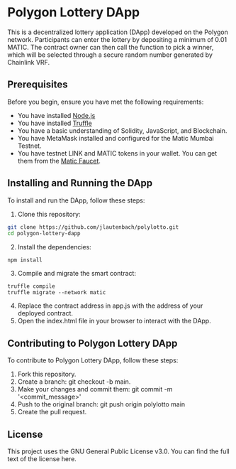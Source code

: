 # Polygon Lottery DApp

This is a decentralized lottery application (DApp) developed on the Polygon network. Participants can enter the lottery by depositing a minimum of 0.01 MATIC. The contract owner can then call the function to pick a winner, which will be selected through a secure random number generated by Chainlink VRF.

## Prerequisites

Before you begin, ensure you have met the following requirements:

* You have installed [Node.js](https://nodejs.org/en/download/)
* You have installed [Truffle](https://www.trufflesuite.com/truffle)
* You have a basic understanding of Solidity, JavaScript, and Blockchain.
* You have MetaMask installed and configured for the Matic Mumbai Testnet.
* You have testnet LINK and MATIC tokens in your wallet. You can get them from the [Matic Faucet](https://faucet.matic.network/).

## Installing and Running the DApp

To install and run the DApp, follow these steps:

1. Clone this repository:

```bash
git clone https://github.com/jlautenbach/polylotto.git
cd polygon-lottery-dapp
```
2. Install the dependencies:

```
npm install
```

3. Compile and migrate the smart contract:

```
truffle compile
truffle migrate --network matic
```

4. Replace the contract address in app.js with the address of your deployed contract.
5. Open the index.html file in your browser to interact with the DApp.

## Contributing to Polygon Lottery DApp

To contribute to Polygon Lottery DApp, follow these steps:

1. Fork this repository.
2. Create a branch: git checkout -b main.
3. Make your changes and commit them: git commit -m '<commit_message>'
4. Push to the original branch: git push origin polylotto main
5. Create the pull request.

## License
This project uses the GNU General Public License v3.0. You can find the full text of the license here.
